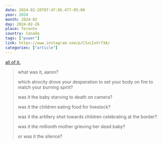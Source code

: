 ```yaml
---
date: 2024-02-26T07:47:56.477-05:00
year: 2024
month: 2024-02
day: 2024-02-26
place: Toronto
country: Canada
tags: ["power"]
link: https://www.instagram.com/p/C3zLIxVrf3A/
categories: ["article"]
---
```

[all of it.](https://www.instagram.com/p/C3zLIxVrf3A/)

> what was it, aaron?
> 
> which atrocity drove your desperation to 
> set your body on fire to match your burning spirit?
> 
> was it the baby starving to death on camera?
> 
> was it the children eating food for livestock?
> 
> was it the artillery shot towards children
> celebrating at the border?
> 
> was it the millionth mother
> grieving her dead baby?
> 
> or was it
> the silence?
